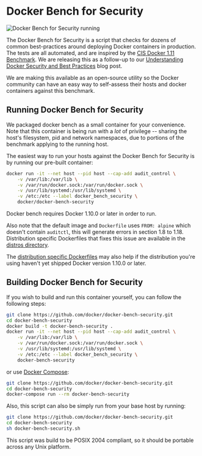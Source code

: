 # Docker Bench for Security

![Docker Bench for Security running](https://raw.githubusercontent.com/docker/docker-bench-security/master/benchmark_log.png "Docker Bench for Security running")

The Docker Bench for Security is a script that checks for dozens of common best-practices around deploying Docker containers in production. The tests are all automated, and are inspired by the [CIS Docker 1.11 Benchmark](https://benchmarks.cisecurity.org/tools2/docker/CIS_Docker_1.11.0_Benchmark_v1.0.0.pdf). We are releasing this as a follow-up to our [Understanding Docker Security and Best Practices](https://blog.docker.com/2015/05/understanding-docker-security-and-best-practices/) blog post.

We are making this available as an open-source utility so the Docker community can have an easy way to self-assess their hosts and docker containers against this benchmark.

## Running Docker Bench for Security

We packaged docker bench as a small container for your convenience. Note that this container is being run with a *lot* of privilege -- sharing the host's filesystem, pid and network namespaces, due to portions of the benchmark applying to the running host.

The easiest way to run your hosts against the Docker Bench for Security is by running our pre-built container:


```sh
docker run -it --net host --pid host --cap-add audit_control \
    -v /var/lib:/var/lib \
    -v /var/run/docker.sock:/var/run/docker.sock \
    -v /usr/lib/systemd:/usr/lib/systemd \
    -v /etc:/etc --label docker_bench_security \
    docker/docker-bench-security
```

Docker bench requires Docker 1.10.0 or later in order to run.

Also note that the default image and `Dockerfile` uses `FROM: alpine` which doesn't contain `auditctl`, this will generate errors in section 1.8 to 1.18. Distribution specific Dockerfiles that fixes this issue are available in the [distros directory](https://github.com/docker/docker-bench-security/tree/master/distros).

The [distribution specific Dockerfiles](https://github.com/docker/docker-bench-security/tree/master/distros) may also help if the distribution you're using haven't yet shipped Docker version 1.10.0 or later.

## Building Docker Bench for Security

If you wish to build and run this container yourself, you can follow the following steps:

```sh
git clone https://github.com/docker/docker-bench-security.git
cd docker-bench-security
docker build -t docker-bench-security .
docker run -it --net host --pid host --cap-add audit_control \
    -v /var/lib:/var/lib \
    -v /var/run/docker.sock:/var/run/docker.sock \
    -v /usr/lib/systemd:/usr/lib/systemd \
    -v /etc:/etc --label docker_bench_security \
    docker-bench-security
```

or use [Docker Compose](https://docs.docker.com/compose/):
```sh
git clone https://github.com/docker/docker-bench-security.git
cd docker-bench-security
docker-compose run --rm docker-bench-security
```

Also, this script can also be simply run from your base host by running:

```sh
git clone https://github.com/docker/docker-bench-security.git
cd docker-bench-security
sh docker-bench-security.sh
```

This script was build to be POSIX 2004 compliant, so it should be portable across any Unix platform.
